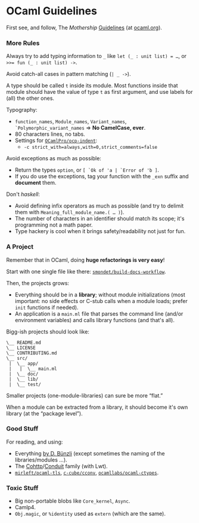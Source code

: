 OCaml Guidelines
================

First see, and follow, The *Mothership*
[Guidelines](https://ocaml.org/learn/tutorials/guidelines.html) (at
[ocaml.org](http://ocaml.org)).

### More Rules

Always try to add typing information to `_` like `let (_ : unit list) = …`, or
`>>= fun (_ : unit list) ->`.

Avoid catch-all cases in pattern matching (`| _ ->`).

A type should be called `t` inside its module. Most functions inside that
module should have the value of type `t` as first argument, and use labels for
(all) the other ones.


Typography:

- `function_names`, `Module_names`, `Variant_names`, `` `Polymorphic_variant_names``
⇒ **No CamelCase, ever**.
- 80 characters lines, no tabs.
- Settings for [`OCamlPro/ocp-indent`](https://github.com/OCamlPro/ocp-indent):
    - `-c strict_with=always,with=0,strict_comments=false`

Avoid exceptions as much as possible:

- Return the types `option`, or ``[ `Ok of 'a | `Error of 'b ]``.
- If you do use the exceptions, tag your function with the `_exn` suffix and
  **document** them.

Don't *haskell*:

- Avoid defining infix operators as much as possible
(and try to delimit them with `Meaning_full_module_name.( … )`).
- The number of characters in an identifier should match its scope; it's
programming not a math paper.
- Type hackery is cool when it brings safety/readability not just for fun.

### A Project

Remember that in OCaml, doing **huge refactorings is very easy**!

Start with one single file like there:
[`smondet/build-docs-workflow`](https://github.com/smondet/build-docs-workflow).

Then, the projects grows:

- Everything should be in a **library**; without module initializations (most
important: no side effects or C-stub calls when a module loads; prefer `init`
functions if needed).
- An application is a `main.ml` file that parses the command line (and/or
  environment variables) and calls library functions (and that's all).

Bigg-ish projects should look like:

```
\__ README.md
\__ LICENSE
\__ CONTRIBUTING.md
\__ src/
 |  \__ app/
 |   |  \__ main.ml
 |  \__ doc/
 |  \__ lib/
 |  \__ test/
```

Smaller projects (one-module-libraries) can sure be more “flat.”

When a module can be extracted from a library, it should become it's own
library (at the “package level”).

### Good Stuff

For reading, and using:

- Everything [by D. Bünzli](http://erratique.ch/software) (except sometimes the
naming of the libraries/modules …).
- The
[Cohttp](https://github.com/mirage/ocaml-cohttp/)/[Conduit](https://github.com/mirage/ocaml-conduit)
family (with Lwt).
- [`mirleft/ocaml-tls`](https://github.com/mirleft/ocaml-tls),
[`c-cube/cconv`](https://github.com/c-cube/cconv),
[`ocamllabs/ocaml-ctypes`](https://github.com/ocamllabs/ocaml-ctypes).

### Toxic Stuff

- Big non-portable blobs like `Core_kernel`, `Async`.
- Camlp4.
- `Obj.magic`, or `%identity` used as `extern` (which are the same).


